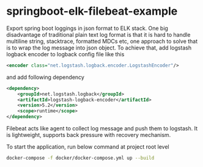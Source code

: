 # springboot-elk-filebeat-example
Export spring boot loggings in json format to ELK stack. One big disadvantage of traditional plain text log format is that it is hard to handle multiline string, stacktrace, formatted MDCs etc, one approach to solve that is to wrap the log message into json object. To achieve that, add logstash logback encoder to logback config file like this

```xml
<encoder class="net.logstash.logback.encoder.LogstashEncoder"/>
```

and add following dependency

```xml
<dependency>
    <groupId>net.logstash.logback</groupId>
    <artifactId>logstash-logback-encoder</artifactId>
    <version>5.2</version>
    <scope>runtime</scope>
</dependency>
```

Filebeat acts like agent to collect log message and push them to logstash. It is lightweight, supports back pressure with recovery mechanism.



To start the application, run below command at project root level
```bash
docker-compose -f docker/docker-compose.yml up --build
```
